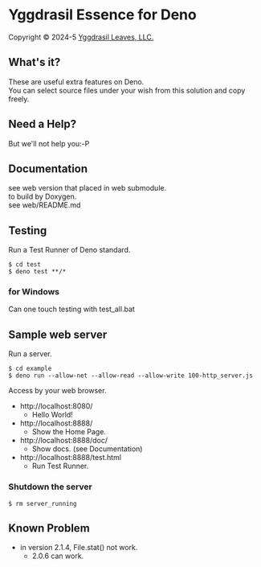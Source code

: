 ﻿# Yggdrasil Essence for Deno

Copyright © 2024-5 [Yggdrasil Leaves, LLC.](https://yggdrasil-leaves.com)

## What's it?

These are useful extra features on Deno.  
You can select source files under your wish from this solution and copy freely.  

## Need a Help?

But we'll not help you:-P

## Documentation

see web version that placed in web submodule.  
to build by Doxygen.  
see web/README.md  

## Testing

Run a Test Runner of Deno standard.  

```
$ cd test
$ deno test **/*
```

### for Windows

Can one touch testing with test_all.bat

## Sample web server

Run a server.  
```
$ cd example
$ deno run --allow-net --allow-read --allow-write 100-http_server.js
```

Access by your web browser.  

- http://localhost:8080/
	- Hello World!
- http://localhost:8888/
	- Show the Home Page.
- http://localhost:8888/doc/
	- Show docs. (see Documentation)
- http://localhost:8888/test.html
	- Run Test Runner.

### Shutdown the server

```
$ rm server_running
```


## Known Problem

- in version 2.1.4, File.stat() not work.
	- 2.0.6 can work.
